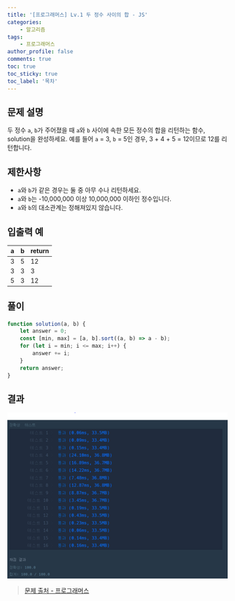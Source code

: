 ```yaml
---
title: '[프로그래머스] Lv.1 두 정수 사이의 합 - JS'
categories:
    - 알고리즘
tags:
    - 프로그래머스
author_profile: false
comments: true
toc: true
toc_sticky: true
toc_label: '목차'
---
```


## 문제 설명

두 정수 `a`, `b`가 주어졌을 때 `a`와 `b` 사이에 속한 모든 정수의 합을 리턴하는 함수, solution을 완성하세요.
예를 들어 `a` = 3, `b` = 5인 경우, 3 + 4 + 5 = 12이므로 12를 리턴합니다.

## 제한사항

-   `a`와 `b`가 같은 경우는 둘 중 아무 수나 리턴하세요.
-   `a`와 `b`는 -10,000,000 이상 10,000,000 이하인 정수입니다.
-   `a`와 `b`의 대소관계는 정해져있지 않습니다.

## 입출력 예

| a   | b   | return |
| --- | --- | ------ |
| 3   | 5   | 12     |
| 3   | 3   | 3      |
| 5   | 3   | 12     |

## 풀이

```javascript
function solution(a, b) {
    let answer = 0;
    const [min, max] = [a, b].sort((a, b) => a - b);
    for (let i = min; i <= max; i++) {
        answer += i;
    }
    return answer;
}
```

## 결과

![result](/assets/images/2023/08/21/algorithm-13-result.png)

> [문제 출처 - 프로그래머스](https://school.programmers.co.kr/learn/courses/30/lessons/12912)
